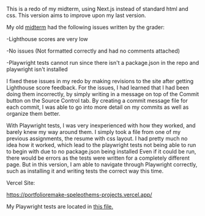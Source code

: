 This is a redo of my midterm, using Next.js instead of standard html and css. This version aims to improve upon my last version.

My old [midterm](https://github.com/smm7njit/midterm) had the following issues written by the grader:

-Lighthouse scores are very low

-No issues (Not formatted correctly and had no comments attached)

-Playwright tests cannot run since there isn't a package.json in the
repo and playwright isn't installed

I fixed these issues in my redo by making revisions to the site after
getting Lighthouse score feedback. For the issues, I had learned that
I had been doing them incorrectly, by simply writing in a message on top
of the Commit button on the Source Control tab. By creating a commit message file for each commit, I was able to go into more detail on my commits as well as organize them better. 

With Playwright tests, I was very inexperienced with how they worked, and barely knew my way around them. I simply took a file from one of my previous assignments, the resume with css layout. I had pretty much no idea how it worked, which lead to the playwright tests not being able to run to begin with due to no package.json being installed Even if it could be run, there would be errors as the tests were written for a completely different page. But in this version, I am able to navigate through Playwright correctly, such as installing it and writing tests the correct way this time. 

Vercel Site:

https://portfolioremake-speleothems-projects.vercel.app/

My Playwright tests are located in [this file.](tests/homepage.spec.js)